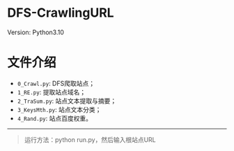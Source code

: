 # DFS-CrawlingURL
Version: Python3.10

# 文件介绍
- `0_Crawl.py`: DFS爬取站点；
- `1_RE.py`: 提取站点域名；
- `2_TraSum.py`: 站点文本提取与摘要；
- `3_KeysMth.py`: 站点文本分类；
- `4_Rand.py`: 站点百度权重。

---

> 运行方法：python run.py，然后输入根站点URL
